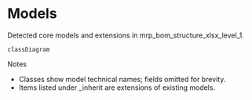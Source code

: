# Models

Detected core models and extensions in mrp_bom_structure_xlsx_level_1.

```mermaid
classDiagram
```

Notes
- Classes show model technical names; fields omitted for brevity.
- Items listed under _inherit are extensions of existing models.
